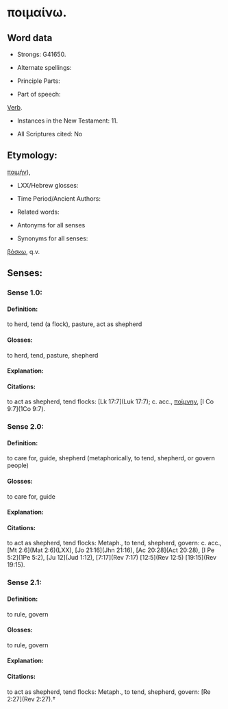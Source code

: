 # ποιμαίνω.

<!-- Status: S2=NeedsReview -->
<!-- Lexica used for edits: BDAG, FFM, LN, A-S -->

## Word data

* Strongs: G41650.

* Alternate spellings:



* Principle Parts: 


* Part of speech: 

[Verb](http://ugg.readthedocs.io/en/latest/verb.html).

* Instances in the New Testament: 11.

* All Scriptures cited: No

## Etymology: 

[ποιμήν]()),

* LXX/Hebrew glosses: 


* Time Period/Ancient Authors: 


* Related words: 

* Antonyms for all senses

* Synonyms for all senses: 

 [βόσκω](../G10060/01.md), q.v.

## Senses:


### Sense  1.0: 

#### Definition:

to herd, tend (a flock), pasture, act as shepherd

#### Glosses: 

to herd, tend, pasture, shepherd

#### Explanation: 


#### Citations: 

to act as shepherd, tend flocks: [Lk 17:7](Luk 17:7); c. acc., [ποίμνην](), [I Co 9:7](1Co 9:7). 


### Sense  2.0: 

#### Definition: 

to care for, guide, shepherd (metaphorically, to tend, shepherd, or govern people)

#### Glosses: 

to care for, guide 

#### Explanation: 


#### Citations: 

to act as shepherd, tend flocks: Metaph., to tend, shepherd, govern: c. acc., [Mt 2:6](Mat 2:6)(LXX), [Jo 21:16](Jhn 21:16), [Ac 20:28](Act 20:28), [I Pe 5:2](1Pe 5:2), [Ju 12](Jud 1:12), [7:17](Rev 7:17) [12:5](Rev 12:5) [19:15](Rev 19:15).


### Sense  2.1: 

#### Definition: 

to rule, govern

#### Glosses: 

to rule, govern

#### Explanation: 


#### Citations: 

to act as shepherd, tend flocks: Metaph., to tend, shepherd, govern: [Re 2:27](Rev 2:27).†